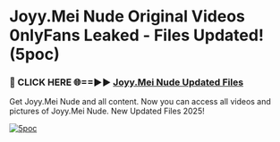 # Joyy.Mei Nude Original Videos 0nlyFans Leaked - Files Updated! (5poc)

<h3>🔴 CLICK HERE 🌐==►► <a href="https://tinyurl.com/4mcuefdz" rel="nofollow">Joyy.Mei Nude Updated Files</a></h3>

Get Joyy.Mei Nude and all content. Now you can access all videos and pictures of Joyy.Mei Nude. New Updated Files 2025!

[![5poc](https://i.imgur.com/StAQSOY.gif)](https://tinyurl.com/4mcuefdz)
